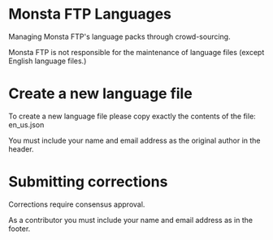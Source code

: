 # Monsta FTP Languages

Managing Monsta FTP's language packs through crowd-sourcing.

Monsta FTP is not responsible for the maintenance of language files (except English language files.)

# Create a new language file

To create a new language file please copy exactly the contents of the file: en_us.json

You must include your name and email address as the original author in the header.

# Submitting corrections

Corrections require consensus approval.

As a contributor you must include your name and email address as in the footer.
